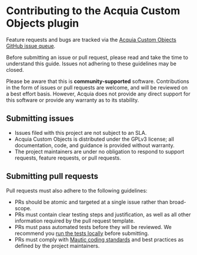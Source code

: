 # Contributing to the Acquia Custom Objects plugin
Feature requests and bugs are tracked via the [Acquia Custom Objects GitHub issue queue](https://github.com/acquia/mc-cs-plugin-custom-objects/issues).

Before submitting an issue or pull request, please read and take the time to understand this guide. Issues not adhering to these guidelines may be closed.

Please be aware that this is **community-supported** software. Contributions in the form of issues or pull requests are welcome, and will be reviewed on a best effort basis. However, Acquia does not provide any direct support for this software or provide any warranty as to its stability.

## Submitting issues

* Issues filed with this project are not subject to an SLA.
* Acquia Custom Objects is distributed under the GPLv3 license; all documentation, code, and guidance is provided without warranty.
* The project maintainers are under no obligation to respond to support requests, feature requests, or pull requests.


## Submitting pull requests

Pull requests must also adhere to the following guidelines:
- PRs should be atomic and targeted at a single issue rather than broad-scope.
- PRs must contain clear testing steps and justification, as well as all other information required by the pull request template.
- PRs must pass automated tests before they will be reviewed. We recommend you [run the tests locally](https://contribute.mautic.org/contributing-to-mautic/developer/code/pull-requests#automated-testing) before submitting.
- PRs must comply with [Mautic coding standards](https://contribute.mautic.org/contributing-to-mautic/developer/code/pull-requests#code-standards) and best practices as defined by the project maintainers.
